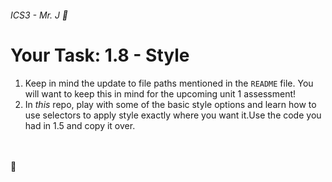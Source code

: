 ###### ICS3 - Mr. J 🐯

# Your Task: 1.8 - Style

1. Keep in mind the update to file paths mentioned in the `README` file. You will want to keep this in mind for the upcoming unit 1 assessment!
2. In *this* repo, play with some of the basic style options and learn how to use selectors to apply style exactly where you want it.Use the code you had in 1.5 and copy it over.

<br><br>
🐯
